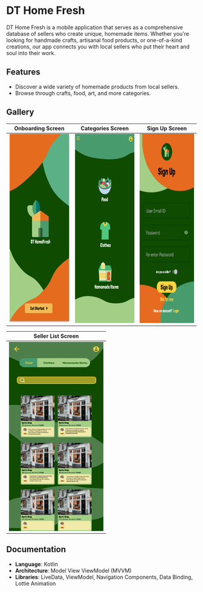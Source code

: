 # DT Home Fresh

DT Home Fresh is a mobile application that serves as a comprehensive database of sellers who create unique, homemade items. Whether you're looking for handmade crafts, artisanal food products, or one-of-a-kind creations, our app connects you with local sellers who put their heart and soul into their work.

## Features

- Discover a wide variety of homemade products from local sellers.
- Browse through crafts, food, art, and more categories.

## Gallery
| Onboarding Screen                                              | Categories Screen                                              | Sign Up Screen                                             |
|----------------------------------------------------------------|----------------------------------------------------------------|------------------------------------------------------------|
| <img src="images/onboarding.png" width="250" height="500" />   | <img src="images/categories.png" width="250" height="500" />   | <img src="images/signup.png" width="250" height="500" />   |

| Seller List Screen                                             |
|----------------------------------------------------------------|
| <img src="images/seller_list.png" width="250" height="500" />  |


## Documentation

- **Language**: Kotlin
- **Architecture**: Model View ViewModel (MVVM)
- **Libraries**: LiveData, ViewModel, Navigation Components, Data Binding, Lottie Animation


